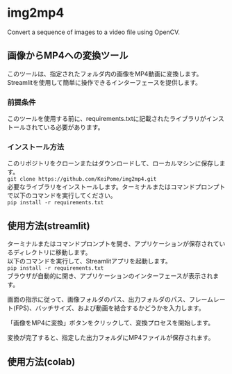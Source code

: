 # img2mp4
Convert a sequence of images to a video file using OpenCV.

## 画像からMP4への変換ツール
このツールは、指定されたフォルダ内の画像をMP4動画に変換します。Streamlitを使用して簡単に操作できるインターフェースを提供します。

### 前提条件
このツールを使用する前に、requirements.txtに記載されたライブラリがインストールされている必要があります。  

### インストール方法
このリポジトリをクローンまたはダウンロードして、ローカルマシンに保存します。  
`git clone https://github.com/KeiPome/img2mp4.git`  
必要なライブラリをインストールします。ターミナルまたはコマンドプロンプトで以下のコマンドを実行してください。  
`pip install -r requirements.txt`  
## 使用方法(streamlit)
ターミナルまたはコマンドプロンプトを開き、アプリケーションが保存されているディレクトリに移動します。  
以下のコマンドを実行して、Streamlitアプリを起動します。  
`pip install -r requirements.txt`  
ブラウザが自動的に開き、アプリケーションのインターフェースが表示されます。  

画面の指示に従って、画像フォルダのパス、出力フォルダのパス、フレームレート(FPS)、バッチサイズ、および動画を結合するかどうかを入力します。  

「画像をMP4に変換」ボタンをクリックして、変換プロセスを開始します。  

変換が完了すると、指定した出力フォルダにMP4ファイルが保存されます。  
## 使用方法(colab)